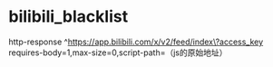# bilibili_blacklist
http-response ^https://app.bilibili.com/x/v2/feed/index\?access_key requires-body=1,max-size=0,script-path=（js的原始地址）
